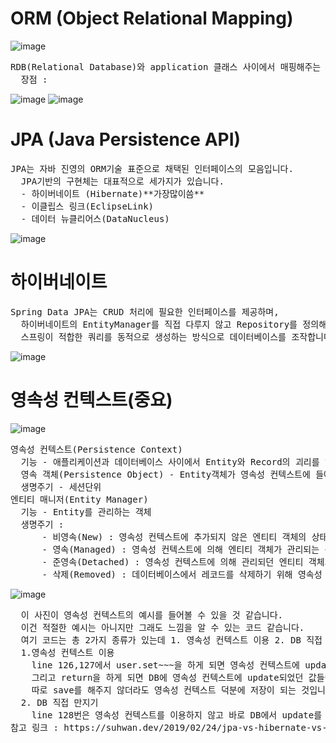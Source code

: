 # ORM (Object Relational Mapping)
![image](https://github.com/SeungGwan123/SpringBoot/assets/123438749/fbbfd442-0d83-4395-a859-c206d2dbaae0)

<pre>
RDB(Relational Database)와 application 클래스 사이에서 매핑해주는 역할
  장점 : 
</pre>
![image](https://github.com/SeungGwan123/SpringBoot/assets/123438749/62fc6707-684d-4acf-9fed-8577caf2ae43)
![image](https://github.com/SeungGwan123/SpringBoot/assets/123438749/32b6038d-fccb-48e8-ac04-f97c5c4ac2d8)

# JPA (Java Persistence API)
<pre>
JPA는 자바 진영의 ORM기술 표준으로 채택된 인터페이스의 모음입니다.
  JPA기반의 구현체는 대표적으로 세가지가 있습니다.
  - 하이버네이트 (Hibernate)**가장많이씀**
  - 이클립스 링크(EclipseLink)
  - 데이터 뉴클리어스(DataNucleus)
</pre>
![image](https://github.com/SeungGwan123/SpringBoot/assets/123438749/8bcdc3be-f31c-4b3e-b652-2a81d3d9681e)
# 하이버네이트
<pre>
Spring Data JPA는 CRUD 처리에 필요한 인터페이스를 제공하며, 
  하이버네이트의 EntityManager를 직접 다루지 않고 Repository를 정의해 사용함으로써 
  스프링이 적합한 쿼리를 동적으로 생성하는 방식으로 데이터베이스를 조작합니다.
</pre>
![image](https://github.com/SeungGwan123/SpringBoot/assets/123438749/7bbb5fab-d305-44a0-9c3b-0cc859f35ec2)
# 영속성 컨텍스트(**중요**)
![image](https://github.com/SeungGwan123/SpringBoot/assets/123438749/e01fd337-6bbf-4522-9e8e-df198ba2cb79)

<pre>
영속성 컨텍스트(Persistence Context)
  기능 - 애플리케이션과 데이터베이스 사이에서 Entity와 Record의 괴리를 해소하는 기능과 객체를 보관하는 기능을 수행합니다.
  영속 객체(Persistence Object) - Entity객체가 영속성 컨텍스트에 들어와 JPA의 관리 대상이 되는 시점부터의 해당 객체
  생명주기 - 세션단위
엔티티 매니저(Entity Manager)
  기능 - Entity를 관리하는 객체
  생명주기 : 
      - 비영속(New) : 영속성 컨텍스트에 추가되지 않은 엔티티 객체의 상태를 의미합니다.
      - 영속(Managed) : 영속성 컨텍스트에 의해 엔티티 객체가 관리되는 상태입니다.
      - 준영속(Detached) : 영속성 컨텍스트에 의해 관리되던 엔티티 객체가 컨텍스트와 분리된 상태입니다.
      - 삭제(Removed) : 데이터베이스에서 레코드를 삭제하기 위해 영속성 컨텍스트에 삭제 요청을 한 상태입니다.
</pre>
![image](https://github.com/SeungGwan123/SpringBoot/assets/123438749/a8dcce13-425b-4597-a1be-92de97663378)
<pre>
  이 사진이 영속성 컨텍스트의 예시를 들어볼 수 있을 것 같습니다.
  이건 적절한 예시는 아니지만 그래도 느낌을 알 수 있는 코드 같습니다.
  여기 코드는 총 2가지 종류가 있는데 1. 영속성 컨텍스트 이용 2. DB 직접 만지기
  1.영속성 컨텍스트 이용
    line 126,127에서 user.set~~~을 하게 되면 영속성 컨텍스트에 update가 됩니다.
    그리고 return을 하게 되면 DB에 영속성 컨텍스트에 update되었던 값들이 반영이 됩니다.
    따로 save를 해주지 않더라도 영속성 컨텍스트 덕분에 저장이 되는 것입니다.
  2. DB 직접 만지기
    line 128번은 영속성 컨텍스트를 이용하지 않고 바로 DB에서 update를 시켜주는 방법입니다.
참고 링크 : https://suhwan.dev/2019/02/24/jpa-vs-hibernate-vs-spring-data-jpa/
</pre>
